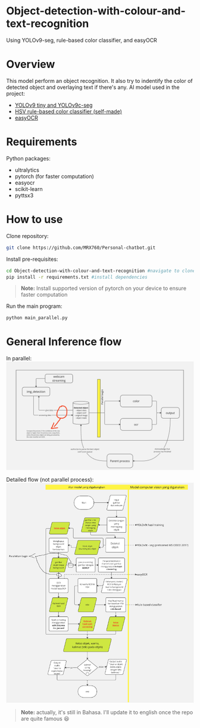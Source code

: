 # Object-detection-with-colour-and-text-recognition
Using YOLOv9-seg, rule-based color classifier, and easyOCR


# Overview

This model perform an object recognition. It also try to indentify the color of detected object and overlaying text if there's any. AI model used in the project:

- [YOLOv9 tiny and YOLOv9c-seg](https://docs.ultralytics.com/models/yolov9)
- [HSV rule-based color classifier (self-made)](https://github.com/MRX760/Object-detection-with-colour-and-text-recognition/blob/main/utils/color_classifier.py)
- [easyOCR](https://github.com/JaidedAI/EasyOCR)

# Requirements

Python packages:
- ultralytics
- pytorch (for faster computation)
- easyocr
- scikit-learn
- pyttsx3

# How to use 
Clone repository:
```bash
git clone https://github.com/MRX760/Personal-chatbot.git
```

Install pre-requisites:
```bash 
cd Object-detection-with-colour-and-text-recognition #navigate to cloned repo folder
pip install -r requirements.txt #install dependencies
```
> **Note:** Install supported version of pytorch on your device to ensure faster computation

Run the main program:
```bash
python main_parallel.py
```
# General Inference flow 

In parallel: 
![parallel inference flow image](https://github.com/MRX760/Object-detection-with-colour-and-text-recognition/blob/main/assets/parallel-flow.png)

Detailed flow (not parallel process):
![Detailed flow image](https://github.com/MRX760/Object-detection-with-colour-and-text-recognition/blob/main/assets/detailed-flow.png)
> **Note:** actually, it's still in Bahasa. I'll update it to english once the repo are quite famous 😆